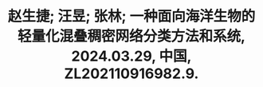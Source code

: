 ---
title: "赵生捷; 汪昱; 张林; 一种面向海洋生物的轻量化混叠稠密网络分类方法和系统, 2024.03.29, 中国, ZL202110916982.9."
collection: patents
---